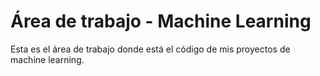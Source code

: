 # Área de trabajo -  Machine Learning

Esta es el área de trabajo donde está el código de mis proyectos de machine learning.